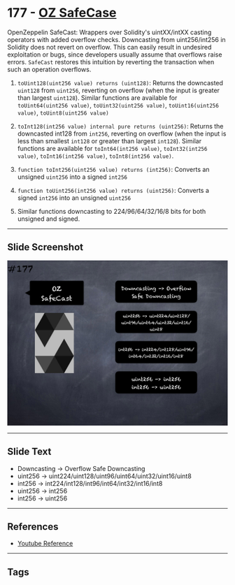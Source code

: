 # 177 - [OZ SafeCase](OZ%20SafeCase.md)
OpenZeppelin SafeCast: Wrappers over Solidity's uintXX/intXX casting operators with added overflow checks. Downcasting from uint256/int256 in Solidity does not revert on overflow. This can easily result in undesired exploitation or bugs, since developers usually assume that overflows raise errors. `SafeCast` restores this intuition by reverting the transaction when such an operation overflows.

1.  `toUint128(uint256 value) returns (uint128)`: Returns the downcasted `uint128` from `uint256`, reverting on overflow (when the input is greater than largest `uint128`). Similar functions are available for `toUint64(uint256 value)`, `toUint32(uint256 value)`, `toUint16(uint256 value)`, `toUint8(uint256 value)`
    
2.  `toInt128(int256 value) internal pure returns (uint256)`: Returns the downcasted int128 from `int256`, reverting on overflow (when the input is less than smallest `int128` or greater than largest `int128`). Similar functions are available for `toInt64(int256 value)`, `toInt32(int256 value)`, `toInt16(int256 value)`, `toInt8(int256 value)`.
    
3.  `function toInt256(uint256 value) returns (int256)`: Converts an unsigned `uint256` into a signed `int256`
    
4.  `function toUint256(int256 value) returns (uint256)`: Converts a signed `int256` into an unsigned `uint256`
    
5.  Similar functions downcasting to 224/96/64/32/16/8 bits for both unsigned and signed.
___
## Slide Screenshot
![177.png](../images/solidity201/177.png)
___
## Slide Text
- Downcasting -> Overflow Safe Downcasting
- uint256 -> uint224/uint128/uint96/uint64/uint32/uint16/uint8
- int256 -> int224/int128/int96/int64/int32/int16/int8
- uint256 -> int256
- int256 -> uint256
___
## References
- [Youtube Reference](https://youtu.be/L_9Fk6HRwpU?t=964)
___
## Tags